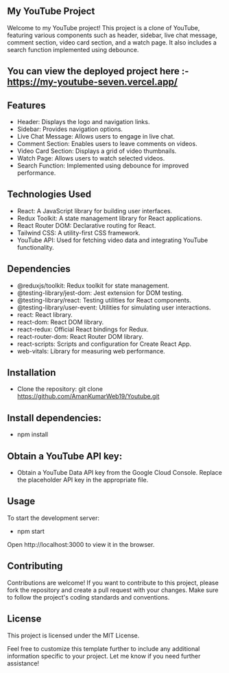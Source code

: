 ## My YouTube Project
Welcome to my YouTube project! This project is a clone of YouTube, featuring various components such as header, sidebar, live chat message, comment section, video card section, and a watch page. It also includes a search function implemented using debounce.

## You can view the deployed project here :- https://my-youtube-seven.vercel.app/

## Features
- Header: Displays the logo and navigation links.
- Sidebar: Provides navigation options.
- Live Chat Message: Allows users to engage in live chat.
- Comment Section: Enables users to leave comments on videos.
- Video Card Section: Displays a grid of video thumbnails.
- Watch Page: Allows users to watch selected videos.
- Search Function: Implemented using debounce for improved performance.

## Technologies Used
- React: A JavaScript library for building user interfaces.
- Redux Toolkit: A state management library for React applications.
- React Router DOM: Declarative routing for React.
- Tailwind CSS: A utility-first CSS framework.
- YouTube API: Used for fetching video data and integrating YouTube functionality.

## Dependencies
- @reduxjs/toolkit: Redux toolkit for state management.
- @testing-library/jest-dom: Jest extension for DOM testing.
- @testing-library/react: Testing utilities for React components.
- @testing-library/user-event: Utilities for simulating user interactions.
- react: React library.
- react-dom: React DOM library.
- react-redux: Official React bindings for Redux.
- react-router-dom: React Router DOM library.
- react-scripts: Scripts and configuration for Create React App.
- web-vitals: Library for measuring web performance.


## Installation
- Clone the repository: git clone https://github.com/AmanKumarWeb19/Youtube.git

## Install dependencies:
- npm install

## Obtain a YouTube API key:
- Obtain a YouTube Data API key from the Google Cloud Console. Replace the placeholder API key in the appropriate file.

## Usage
To start the development server:
- npm start

Open http://localhost:3000 to view it in the browser.

## Contributing
Contributions are welcome! If you want to contribute to this project, please fork the repository and create a pull request with your changes. Make sure to follow the project's coding standards and conventions.

## License
This project is licensed under the MIT License.

Feel free to customize this template further to include any additional information specific to your project. Let me know if you need further assistance!
